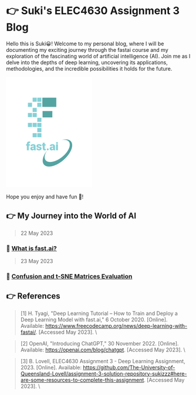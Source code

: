 # :point_right: Suki's ELEC4630 Assignment 3 Blog

Hello this is Suki:grinning:! Welcome to my personal blog, where I will be documenting my exciting journey through the fastai course and my exploration of the fascinating world of artificial intelligence (AI). Join me as I delve into the depths of deep learning, uncovering its applications, methodologies, and the incredible possibilities it holds for the future.

![Image of fast.ai logo](images/logo.png)

Hope you enjoy and have fun :partying_face:!

## 	:point_right: My Journey into the World of AI

> 22 May 2023
### :footprints: [What is fast.ai?](https://github.com/sukizzz/Suki-s-Fast.ai-Blog.github.io/blob/master/_posts/2023-05-22-whatisfastai.md)

> 23 May 2023
### :footprints: [Confusion and t-SNE Matrices Evaluation](https://github.com/sukizzz/Suki-s-Fast.ai-Blog.github.io/blob/master/_posts/2023-05-23-confusionandtsnematrix.md)

## 	:point_right: References

>[1] 	H. Tyagi, "Deep Learning Tutorial – How to Train and Deploy a Deep Learning Model with fast.ai," 6 October 2020. [Online]. Available: https://www.freecodecamp.org/news/deep-learning-with-fastai/. [Accessed May 2023]. \

>[2] 	OpenAI, "Introducing ChatGPT," 30 November 2022. [Online]. Available: https://openai.com/blog/chatgpt. [Accessed May 2023]. \


>[3] 	B. Lovell, ELEC4630 Assignment 3 - Deep Learning Assignment, 2023. [Online]. Available: https://github.com/The-University-of-Queensland-Lovell/assignment-3-solution-repository-sukizzz#here-are-some-resources-to-complete-this-assignment. [Accessed May 2023]. \
